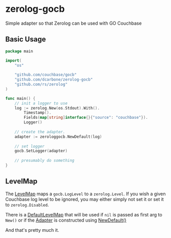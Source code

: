 # zerolog-gocb
Simple adapter so that Zerolog can be used with GO Couchbase

## Basic Usage

```go
package main

import(
	"os"
	
	"github.com/couchbase/gocb"
	"github.com/dcarbone/zerolog-gocb"
	"github.com/rs/zerolog"
)

func main() {
	// init a logger to use 
	log := zerolog.New(os.Stdout).With().
		Timestamp().
		Fields(map[string]interface{}{"source": "couchbase"}).
		Logger()
	
	// create the adapter.
	adapter := zerologgocb.NewDefault(log)
	
	// set logger
	gocb.SetLogger(adapter)
	
	// presumably do something
}
```

## LevelMap

The [LevelMap](compat.go#L10) maps a `gocb.LogLevel` to a `zerolog.Level`.  If you wish a given
Couchbase log level to be ignored, you may either simply not set it or set it to `zerolog.Disabled`.


There is a [DefaultLevelMap](compat.go#L22) that will be used if `nil` is passed as first arg to `New()` or
if the [Adapter](compat.go#L13) is constructed using [NewDefault()](compat.go#L46)

And that's pretty much it.
